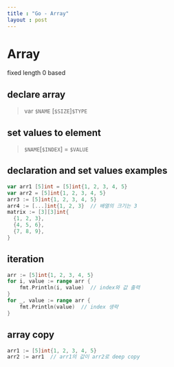 ```yaml
---
title : "Go - Array"
layout : post
---
```


# Array
fixed length
0 based

## declare array
> var `$NAME` [`$SIZE`]`$TYPE`

## set values to element
> `$NAME`[`$INDEX`] = `$VALUE`

## declaration and set values examples

```go
var arr1 [5]int = [5]int{1, 2, 3, 4, 5}
var arr2 = [5]int{1, 2, 3, 4, 5}
arr3 := [5]int{1, 2, 3, 4, 5}
arr4 := [...]int{1, 2, 3}  // 배열의 크기는 3
matrix := [3][3]int{
  {1, 2, 3},
  {4, 5, 6},
  {7, 8, 9},
}
```

## iteration

```go
arr := [5]int{1, 2, 3, 4, 5}
for i, value := range arr {
	fmt.Println(i, value)  // index와 값 출력
}
for _, value := range arr {
	fmt.Println(value)  // index 생략
}
```

## array copy

```go
arr1 := [5]int{1, 2, 3, 4, 5}
arr2 := arr1  // arr1의 값이 arr2로 deep copy
```
